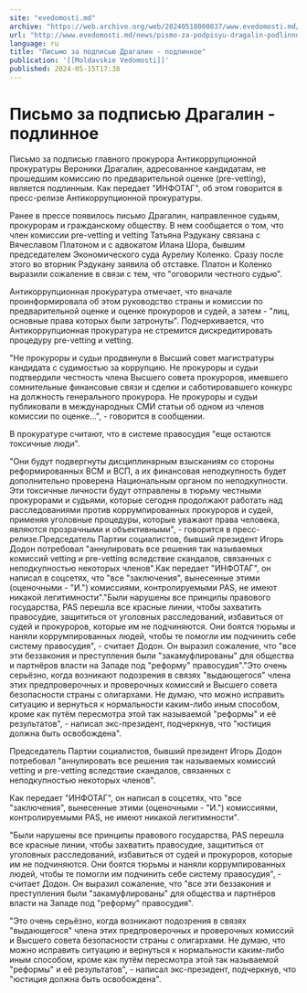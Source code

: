 ```yaml
---
site: "evedomosti.md"
archive: "https://web.archive.org/web/20240518000837/www.evedomosti.md/news/pismo-za-podpisyu-dragalin-podlinnoe"
url: "http://www.evedomosti.md/news/pismo-za-podpisyu-dragalin-podlinnoe"
language: ru
title: "Письмо за подписью Драгалин - подлинное"
publication: '[[Moldavskie Vedomosti]]'
published: 2024-05-15T17:38
---
```


# Письмо за подписью Драгалин - подлинное

Письмо за подписью главного прокурора Антикоррупционной прокуратуры Вероники Драгалин, адресованное кандидатам, не прошедшим комиссию по предварительной оценке (pre-vetting), является подлинным. Как передает "ИНФОТАГ", об этом говорится в пресс-релизе Антикоррупционной прокуратуры.

Ранее в прессе появилось письмо Драгалин, направленное судьям, прокурорам и гражданскому обществу. В нем сообщается о том, что член комиссии pre-vetting и vetting Татьяна Рэдукану связана с Вячеславом Платоном и с адвокатом Илана Шора, бывшим председателем Экономического суда Аурелиу Коленко. Сразу после этого во вторник Рэдукану заявила об отставке. Платон и Коленко выразили сожаление в связи с тем, что "оговорили честного судью".

Антикоррупционная прокуратура отмечает, что вначале проинформировала об этом руководство страны и комиссии по предварительной оценке и оценке прокуроров и судей, а затем - "лиц, основные права которых были затронуты". Подчеркивается, что Антикоррупционная прокуратура не стремится дискредитировать процедуру pre-vetting и vetting.

"Не прокуроры и судьи продвинули в Высший совет магистратуры кандидата с судимостью за коррупцию. Не прокуроры и судьи подтвердили честность члена Высшего совета прокуроров, имевшего сомнительные финансовые связи и сделки и саботировавшего конкурс на должность генерального прокурора. Не прокуроры и судьи публиковали в международных СМИ статьи об одном из членов комиссии по оценке...", - говорится в сообщении.

В прокуратуре считают, что в системе правосудия "еще остаются токсичные люди".

"Они будут подвергнуты дисциплинарным взысканиям со стороны реформированных ВСМ и ВСП, а их финансовая неподкупность будет дополнительно проверена Национальным органом по неподкупности. Эти токсичные личности будут отправлены в тюрьму честными прокурорами и судьями, которые сегодня продолжают работать над расследованиями против коррумпированных прокуроров и судей, применяя уголовные процедуры, которые уважают права человека, являются прозрачными и объективными", - говорится в пресс-релизе.Председатель Партии социалистов, бывший президент Игорь Додон потребовал "аннулировать все решения так называемых комиссий vetting и pre-vetting вследствие скандалов, связанных с неподкупностью некоторых членов".Как передает "ИНФОТАГ", он написал в соцсетях, что "все "заключения", вынесенные этими (оценочными - "И.") комиссиями, контролируемыми PAS, не имеют никакой легитимности"."Были нарушены все принципы правового государства, PAS перешла все красные линии, чтобы захватить правосудие, защититься от уголовных расследований, избавиться от судей и прокуроров, которые им не подчиняются. Они боятся тюрьмы и наняли коррумпированных людей, чтобы те помогли им подчинить себе систему правосудия", - считает Додон. Он выразил сожаление, что "все эти беззакония и преступления были "закамуфлированы" для общества и партнёров власти на Западе под "реформу" правосудия"."Это очень серьёзно, когда возникают подозрения в связях "выдающегося" члена этих предпроверочных и проверочных комиссий и Высшего совета безопасности страны с олигархами. Не думаю, что можно исправить ситуацию и вернуться к нормальности каким-либо иным способом, кроме как путём пересмотра этой так называемой "реформы" и её результатов", - написал экс-президент, подчеркнув, что "юстиция должна быть освобождена".

Председатель Партии социалистов, бывший президент Игорь Додон потребовал "аннулировать все решения так называемых комиссий vetting и pre-vetting вследствие скандалов, связанных с неподкупностью некоторых членов".

Как передает "ИНФОТАГ", он написал в соцсетях, что "все "заключения", вынесенные этими (оценочными - "И.") комиссиями, контролируемыми PAS, не имеют никакой легитимности".

"Были нарушены все принципы правового государства, PAS перешла все красные линии, чтобы захватить правосудие, защититься от уголовных расследований, избавиться от судей и прокуроров, которые им не подчиняются. Они боятся тюрьмы и наняли коррумпированных людей, чтобы те помогли им подчинить себе систему правосудия", - считает Додон. Он выразил сожаление, что "все эти беззакония и преступления были "закамуфлированы" для общества и партнёров власти на Западе под "реформу" правосудия".

"Это очень серьёзно, когда возникают подозрения в связях "выдающегося" члена этих предпроверочных и проверочных комиссий и Высшего совета безопасности страны с олигархами. Не думаю, что можно исправить ситуацию и вернуться к нормальности каким-либо иным способом, кроме как путём пересмотра этой так называемой "реформы" и её результатов", - написал экс-президент, подчеркнув, что "юстиция должна быть освобождена".